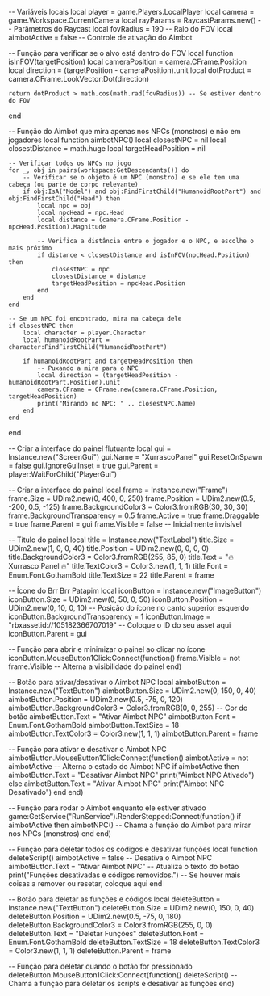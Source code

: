 -- Variáveis locais
local player = game.Players.LocalPlayer
local camera = game.Workspace.CurrentCamera
local rayParams = RaycastParams.new()  -- Parâmetros do Raycast
local fovRadius = 190  -- Raio do FOV
local aimbotActive = false -- Controle de ativação do Aimbot

-- Função para verificar se o alvo está dentro do FOV
local function isInFOV(targetPosition)
    local cameraPosition = camera.CFrame.Position
    local direction = (targetPosition - cameraPosition).unit
    local dotProduct = camera.CFrame.LookVector:Dot(direction)
    
    return dotProduct > math.cos(math.rad(fovRadius)) -- Se estiver dentro do FOV
end

-- Função do Aimbot que mira apenas nos NPCs (monstros) e não em jogadores
local function aimbotNPC()
    local closestNPC = nil
    local closestDistance = math.huge
    local targetHeadPosition = nil

    -- Verificar todos os NPCs no jogo
    for _, obj in pairs(workspace:GetDescendants()) do
        -- Verificar se o objeto é um NPC (monstro) e se ele tem uma cabeça (ou parte de corpo relevante)
        if obj:IsA("Model") and obj:FindFirstChild("HumanoidRootPart") and obj:FindFirstChild("Head") then
            local npc = obj
            local npcHead = npc.Head
            local distance = (camera.CFrame.Position - npcHead.Position).Magnitude

            -- Verifica a distância entre o jogador e o NPC, e escolhe o mais próximo
            if distance < closestDistance and isInFOV(npcHead.Position) then
                closestNPC = npc
                closestDistance = distance
                targetHeadPosition = npcHead.Position
            end
        end
    end

    -- Se um NPC foi encontrado, mira na cabeça dele
    if closestNPC then
        local character = player.Character
        local humanoidRootPart = character:FindFirstChild("HumanoidRootPart")

        if humanoidRootPart and targetHeadPosition then
            -- Puxando a mira para o NPC
            local direction = (targetHeadPosition - humanoidRootPart.Position).unit
            camera.CFrame = CFrame.new(camera.CFrame.Position, targetHeadPosition)
            print("Mirando no NPC: " .. closestNPC.Name)
        end
    end
end

-- Criar a interface do painel flutuante
local gui = Instance.new("ScreenGui")
gui.Name = "XurrascoPanel"
gui.ResetOnSpawn = false
gui.IgnoreGuiInset = true
gui.Parent = player:WaitForChild("PlayerGui")

-- Criar a interface do painel
local frame = Instance.new("Frame")
frame.Size = UDim2.new(0, 400, 0, 250)
frame.Position = UDim2.new(0.5, -200, 0.5, -125)
frame.BackgroundColor3 = Color3.fromRGB(30, 30, 30)
frame.BackgroundTransparency = 0.5
frame.Active = true
frame.Draggable = true
frame.Parent = gui
frame.Visible = false  -- Inicialmente invisível

-- Título do painel
local title = Instance.new("TextLabel")
title.Size = UDim2.new(1, 0, 0, 40)
title.Position = UDim2.new(0, 0, 0, 0)
title.BackgroundColor3 = Color3.fromRGB(255, 85, 0)
title.Text = "🔥 Xurrasco Panel 🔥"
title.TextColor3 = Color3.new(1, 1, 1)
title.Font = Enum.Font.GothamBold
title.TextSize = 22
title.Parent = frame

-- Ícone do Brr Brr Patapim
local iconButton = Instance.new("ImageButton")
iconButton.Size = UDim2.new(0, 50, 0, 50)
iconButton.Position = UDim2.new(0, 10, 0, 10)  -- Posição do ícone no canto superior esquerdo
iconButton.BackgroundTransparency = 1
iconButton.Image = "rbxassetid://105182366707019"  -- Coloque o ID do seu asset aqui
iconButton.Parent = gui

-- Função para abrir e minimizar o painel ao clicar no ícone
iconButton.MouseButton1Click:Connect(function()
    frame.Visible = not frame.Visible  -- Alterna a visibilidade do painel
end)

-- Botão para ativar/desativar o Aimbot NPC
local aimbotButton = Instance.new("TextButton")
aimbotButton.Size = UDim2.new(0, 150, 0, 40)
aimbotButton.Position = UDim2.new(0.5, -75, 0, 120)
aimbotButton.BackgroundColor3 = Color3.fromRGB(0, 0, 255)  -- Cor do botão
aimbotButton.Text = "Ativar Aimbot NPC"
aimbotButton.Font = Enum.Font.GothamBold
aimbotButton.TextSize = 18
aimbotButton.TextColor3 = Color3.new(1, 1, 1)
aimbotButton.Parent = frame

-- Função para ativar e desativar o Aimbot NPC
aimbotButton.MouseButton1Click:Connect(function()
    aimbotActive = not aimbotActive  -- Alterna o estado do Aimbot NPC
    if aimbotActive then
        aimbotButton.Text = "Desativar Aimbot NPC"
        print("Aimbot NPC Ativado")
    else
        aimbotButton.Text = "Ativar Aimbot NPC"
        print("Aimbot NPC Desativado")
    end
end)

-- Função para rodar o Aimbot enquanto ele estiver ativado
game:GetService("RunService").RenderStepped:Connect(function()
    if aimbotActive then
        aimbotNPC()  -- Chama a função do Aimbot para mirar nos NPCs (monstros)
    end
end)

-- Função para deletar todos os códigos e desativar funções
local function deleteScript()
    aimbotActive = false  -- Desativa o Aimbot NPC
    aimbotButton.Text = "Ativar Aimbot NPC"  -- Atualiza o texto do botão
    print("Funções desativadas e códigos removidos.")
    -- Se houver mais coisas a remover ou resetar, coloque aqui
end

-- Botão para deletar as funções e códigos
local deleteButton = Instance.new("TextButton")
deleteButton.Size = UDim2.new(0, 150, 0, 40)
deleteButton.Position = UDim2.new(0.5, -75, 0, 180)
deleteButton.BackgroundColor3 = Color3.fromRGB(255, 0, 0)
deleteButton.Text = "Deletar Funções"
deleteButton.Font = Enum.Font.GothamBold
deleteButton.TextSize = 18
deleteButton.TextColor3 = Color3.new(1, 1, 1)
deleteButton.Parent = frame

-- Função para deletar quando o botão for pressionado
deleteButton.MouseButton1Click:Connect(function()
    deleteScript()  -- Chama a função para deletar os scripts e desativar as funções
end)
